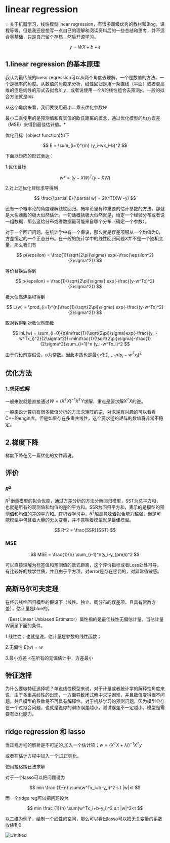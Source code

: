 # linear regression

<aside>
💡 关于机器学习，线性模型linear regression，有很多超级优秀的教材和Blog，课程等等，但是我还是想写一点自己的理解和阅读资料后的一些总结和思考，并不适合零基础，只是自己留个存档，然后开源学习。

</aside>

$$
y = WX+b+\epsilon
$$

## 1.linear regression 的基本原理

我认为最传统的linear regression可以从两个角度去理解。一个是数值的方法。一个是概率的角度。从数值的角度来分析，线性回归是用一条直线（平面）或者更高维的但是线性的形式去拟合$X,y$，或者说使用一个$X$的线性组合去预测$y$。一般的拟合方法就是$ols$.

从这个角度来看，我们要使用最小二乘去优化参数$W$

最小二乘使用的是预测值和真实值的欧氏距离的概念，通过优化模型的均方误差（MSE）来得到最佳估计值。*

优化目标（object function)如下

$$
E = \sum_{i=1}^{m} (y_i-wx_i-b)^2
$$

下面以矩阵的形式表达：

1.优化目标

$$
w* = (y-XW)^T(y-XW)
$$

2.对上述优化目标求导得到

$$
\frac{\partial E}{\partial w} = 2X^T(XW -y)
$$

还有一个概率论的角度理解线性回归。概率论里有种重要的估计参数的方法，那就是大名鼎鼎的极大似然估计。一句话概括极大似然就是，给定一个经验分布或者说一组数据，那么这给分布或者数据最可能来自哪个分布（确定一个参数）。

对于一个回归问题，在统计学中有一个假设，那么就是误差项服从一个均值为0，方差恒定的一个正态分布。在一般的统计学中的线性回归问题$X$并不是一个随机变量，那么我们有

$$
p(\epsilon) = \frac{1}{\sqrt{2\pi}\sigma} exp(-\frac{\epsilon^2}{2\sigma^2})
$$

等价替换后得到

$$
p(\epsilon) = \frac{1}{\sqrt{2\pi}\sigma} exp(-\frac{(y-w^Tx)^2}{2\sigma^2})
$$

极大似然连乘积得到

$$
L(w) = \prod_{i=1}^{n}\frac{1}{\sqrt{2\pi}\sigma} exp(-\frac{(y-w^Tx)^2}{2\sigma^2})
$$

取对数得到对数似然函数

$$
lnL(w) = \sum_{i=0}{n}ln\frac{1}{\sqrt{2\pi}\sigma}exp(-\frac{(y_i-w^Tx_i)^2}{2\sigma^2})=mln\frac{1}{\sqrt{2\pi}\sigma}-\frac{1}{2\sigma^2}\sum_{i=1}^n (y_i-w^Tx_i)^2
$$

由于假设前提假设，$\sigma$为常数。因此本质也是最小化$\sum_{i=1}{n}(y_i-w^Tx_i)^2$

## 优化方法

### 1.求闭式解

一般来说就是直接通过$W=(X^TX)^{-1}X^TY$求解，重点是要求解$X^TX$的逆。

一般来说计算机有很多数值分析的方法求矩阵的逆，对求逆有兴趣的可以看看C++的engin库。但是如果存在多重共线性，这个要求逆的矩阵的数值将非常不稳定。

## 2.梯度下降

梯度下降在另一篇优化的文件再说。

## 评价

### $R^2$

$R^2$衡量模型的拟合优度，通过方差分析的方法分解回归模型，SST为总平方和，也就是所有的观测值和均值的差的平方和。SSR为回归平方和，表示的是模型的预测值和均值的差的平方和。在机器学习中，$R^2$越高意味着拟合能力越强，但是可能模型中包含着大量的无关变量，并不意味着模型就是最佳模型。

$$
R^2 = \frac{SSR}{SST}
$$

### MSE

$$
MSE = \frac{1}{n} \sum_{i-1}^n(y_i-y_{pre}i)^2
$$

可以直接理解为标签值和预测值的欧式距离，这个评价指标或者Loss处处可导，有比较好的数学性质，并且由于平方项，对error是存在惩罚的，对异常值敏感。

## 高斯马尔可夫定理

在经典线性回归模型的假设下（线性、独立、同分布的误差项，且具有常数方差），估计量是blue的。

（Best Linear Unbiased Estimator）属性指的是最佳线性无偏估计量。当估计量$W$满足下面的条件。

1.线性性；也就是说，估计量是参数的线性函数； 

2.无偏性 $E(w) = w$

3.最小方差 <在所有的无偏估计中，方差最小

## 特征选择

为什么要做特征选择呢？单说线性模型来说，对于计量或者统计学的解释性角度来说，由于多重共线性的出现，一方面导致闭式解中求逆困难，并且数值变得很不问题，并且模型的系数将不再具有解释性。对于机器学习的预测问题，因为模型会存在一个过拟合问题，也就是说你的训练误差越小，测试误差不一定越小，模型是需要有泛化能力。

## ridge regression 和 lasso

当正规方程的解析是不可逆的,加入一个估计项；$w = (X^TX+\lambda I)^{-1}X^Ty$

或者在估计方程中加入一个L2正则化。

使用拉格朗日法求解

对于一个lasso可以把问题设为

$$
min \frac {1}{n} \sum(w^Tx_i+b-y_i)^2  s.t |w|<t
$$

而一个ridge reg可以把问题设为

$$
min \frac {1}{n} \sum(w^Tx_i+b-y_i)^2  s.t |w|^2<t
$$

以二维为例子，绘制一个线性的空间，那么可以看出lasso可以把无关变量的系数收缩到0.

![Untitled](linear%20regression%202e3caa64699b4b6f8d37b4f5f2d15ed0/Untitled.png)